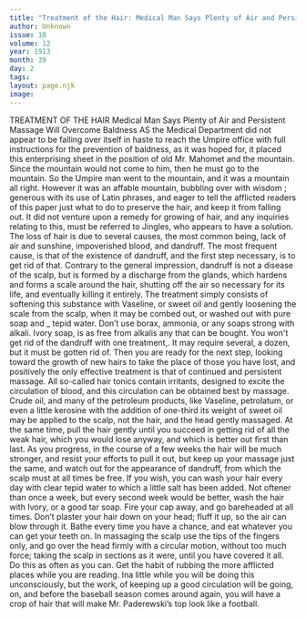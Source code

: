 ```yaml
---
title: "Treatment of the Hair: Medical Man Says Plenty of Air and Persistent Massage Will Overcome Baldness"
author: Unknown
issue: 10
volume: 12
year: 1913
month: 39
day: 2
tags:
layout: page.njk
image:
---
```

TREATMENT OF THE HAIR    Medical Man Says Plenty of Air and Persistent Massage Will Overcome Baldness    AS the Medical Department did not appear to be falling over itself in haste to reach the Umpire office with full instructions for the prevention of baldness, as it was hoped for, it placed this enterprising sheet in the position of old Mr. Mahomet and the mountain. Since the mountain would not come to him, then he must go to the mountain. So the Umpire man went to the mountain, and it was a mountain all right.    However it was an affable mountain, bubbling over with wisdom ; generous with its use of Latin phrases, and eager to tell the afflicted readers of this paper just what to do to preserve the hair, and keep it from falling out. It did not venture upon a remedy for growing of hair, and any inquiries relating to this, must be referred to Jingles, who appears to have a solution.    The loss of hair is due to several causes, the most common being, lack of air and sunshine, impoverished blood, and dandruff.    The most frequent cause, is that of the existence of dandruff, and the first step necessary, is to get rid of that. Contrary to the general impression, dandruff is not a disease of the scalp, but is formed by a discharge from the glands, which hardens and forms a scale around the hair, shutting off the air so necessary for its life, and eventually killing it entirely. The treatment simply consists of softening this substance with Vaseline, or sweet oil and gently loosening the scale from the scalp, when it may be combed out, or washed out with pure soap and _ tepid water. Don’t use borax, ammonia, or any soaps strong with alkali. Ivory soap, is as free from alkalis any that can be bought. You won't get rid of the dandruff with one treatment,. It may require several, a dozen, but it must be gotten rid of. Then you are ready for the next step, looking toward the growth of new hairs to take the place of those you have lost, and positively the only effective treatment is that of continued and persistent massage. All so-called hair tonics contain irritants, designed to excite the circulation of blood, and this circulation can be obtained best by massage. Crude oil, and many of the petroleum products, like Vaseline, petrolatum, or even a little kerosine with the addition of one-third its weight of sweet oil may be applied to the scalp, not the hair, and the head gently massaged. At the same time, pull the hair gently until you succeed in getting rid of all the weak hair, which you would lose anyway, and which is better out first than last. As you progress, in the course of a few weeks the hair will be much stronger, and resist your efforts to pull it out, but keep up your massage just the same, and watch out for the appearance of dandruff, from which the scalp must at all times be free. If you wish, you can wash your hair every day with clear tepid water to which a little salt has been added. Not oftener than once a week, but every second week would be better, wash the hair with Ivory, or a good tar soap. Fire your cap away, and go bareheaded at all times. Don’t plaster your hair down on your head; fluff it up, so the air can blow through it. Bathe every time you have a chance, and eat whatever you can get your teeth on. In massaging the scalp use the tips of the fingers only, and go over the head firmly with a circular motion, without too much force; taking the scalp in sections as it were, until you have covered it all. Do this as often as you can. Get the habit of rubbing the more afflicted places while you are reading. Ina little while you will be doing this unconsciously, but the work, of keeping up a good circulation will be going, on, and before the baseball season comes around again, you will have a crop of hair that will make Mr. Paderewski’s top look like a football. 


